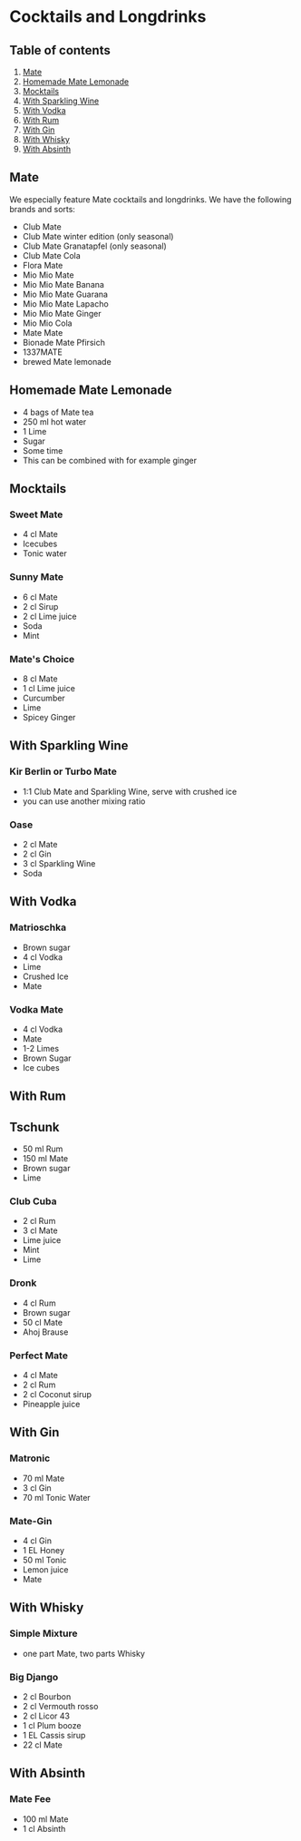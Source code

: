 # Cocktails and Longdrinks

## Table of contents
1. [Mate](#mate)
2. [Homemade Mate Lemonade](#lemonade)
3. [Mocktails](#mocktails)
4. [With Sparkling Wine](#sparkling)
5. [With Vodka](#vodka)
6. [With Rum](#rum)
7. [With Gin](#gin)
8. [With Whisky](#whisky)
9. [With Absinth](#absinth)

## Mate<a name="mate"></a>

We especially feature Mate cocktails and longdrinks.
We have the following brands and sorts:

* Club Mate
* Club Mate winter edition (only seasonal)
* Club Mate Granatapfel (only seasonal)
* Club Mate Cola
* Flora Mate
* Mio Mio Mate
* Mio Mio Mate Banana
* Mio Mio Mate Guarana
* Mio Mio Mate Lapacho
* Mio Mio Mate Ginger
* Mio Mio Cola
* Mate Mate
* Bionade Mate Pfirsich
* 1337MATE
* brewed Mate lemonade

## Homemade Mate Lemonade<a name="lemonade"></a>

* 4 bags of Mate tea
* 250 ml hot water
* 1 Lime
* Sugar
* Some time
* This can be combined with for example ginger

## Mocktails<a name="mocktails"></a>

### Sweet Mate
* 4 cl Mate
* Icecubes
* Tonic water

### Sunny Mate
* 6 cl Mate
* 2 cl Sirup
* 2 cl Lime juice
* Soda
* Mint

### Mate's Choice
* 8 cl Mate
* 1 cl Lime juice
* Curcumber
* Lime
* Spicey Ginger

## With Sparkling Wine <a name="sparkling"></a>

### Kir Berlin or Turbo Mate
* 1:1 Club Mate and Sparkling Wine, serve with crushed ice
* you can use another mixing ratio

### Oase
* 2 cl Mate
* 2 cl Gin
* 3 cl Sparkling Wine
* Soda

## With Vodka <a name="vodka"></a>

### Matrioschka
* Brown sugar
* 4 cl Vodka
* Lime
* Crushed Ice
* Mate

### Vodka Mate
* 4 cl Vodka
* Mate
* 1-2 Limes
* Brown Sugar
* Ice cubes

## With Rum <a name="rum"></a>

## Tschunk
* 50 ml Rum
* 150 ml Mate
* Brown sugar
* Lime

### Club Cuba
* 2 cl Rum
* 3 cl Mate
* Lime juice
* Mint
* Lime

### Dronk
* 4 cl Rum
* Brown sugar
* 50 cl Mate
* Ahoj Brause

### Perfect Mate
* 4 cl Mate
* 2 cl Rum
* 2 cl Coconut sirup
* Pineapple juice

## With Gin<a name="gin"></a>

### Matronic
* 70 ml Mate
* 3 cl Gin
* 70 ml Tonic Water

### Mate-Gin
* 4 cl Gin
* 1 EL Honey
* 50 ml Tonic
* Lemon juice
* Mate

## With Whisky<a name="whisky"></a>

### Simple Mixture
* one part Mate, two parts Whisky

### Big Django
* 2 cl Bourbon
* 2 cl Vermouth rosso
* 2 cl Licor 43
* 1 cl Plum booze
* 1 EL Cassis sirup
* 22 cl Mate

## With Absinth<a name="absinth"></a>

### Mate Fee
* 100 ml Mate
* 1 cl Absinth
